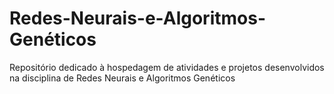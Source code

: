 # Redes-Neurais-e-Algoritmos-Genéticos
Repositório dedicado à hospedagem de atividades e projetos desenvolvidos na disciplina de Redes Neurais e Algoritmos Genéticos
